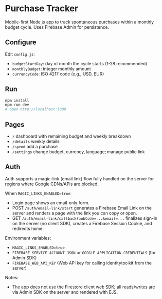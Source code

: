 # Purchase Tracker

Mobile-first Node.js app to track spontaneous purchases within a monthly budget cycle. Uses Firebase Admin for persistence.

## Configure

Edit `config.js`:
- `budgetStartDay`: day of month the cycle starts (1-28 recommended)
- `monthlyBudget`: integer monthly amount
- `currencyCode`: ISO 4217 code (e.g., USD, EUR)

## Run

```bash
npm install
npm run dev
# open http://localhost:3000
```

## Pages
- `/` dashboard with remaining budget and weekly breakdown
- `/details` weekly details
- `/spend` add a purchase
- `/settings` change budget, currency, language; manage public link

## Auth

Auth supports a magic-link (email link) flow fully handled on the server for regions where Google CDNs/APIs are blocked.

When `MAGIC_LINKS_ENABLED=true`:

- Login page shows an email-only form.
- POST `/auth/email-link/start` generates a Firebase Email Link on the server and renders a page with the link you can copy or open.
- GET `/auth/email-link/callback?oobCode=...&email=...` finalizes sign-in on the server (no client SDK), creates a Firebase Session Cookie, and redirects home.

Environment variables:

- `MAGIC_LINKS_ENABLED=true`
- `FIREBASE_SERVICE_ACCOUNT_JSON` or `GOOGLE_APPLICATION_CREDENTIALS` (for Admin SDK)
- `FIREBASE_WEB_API_KEY` (Web API key for calling identitytoolkit from the server)

Notes:

- The app does not use the Firestore client web SDK; all reads/writes are via Admin SDK on the server and rendered with EJS.

